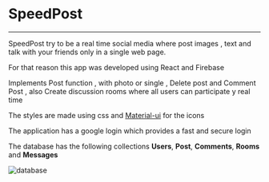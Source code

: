 <h1>SpeedPost</h1>
<hr>
<p>SpeedPost try to be a real time social media where post images , text and talk with your friends only in a single web page.<p>
<p>For that reason this app was developed using React and Firebase</p>
<p>Implements Post function , with photo or single , Delete post and Comment Post , also Create 
discussion rooms where all users can participate y real time</p>
<p>The styles are made using css and <a href="https://material-ui.com/">Material-ui</a> for the icons</p>
<p>The application has a google login which provides a fast and secure login </p>
<p>The database has the following collections <b>Users</b>, <b>Post</b>, <b>Comments</b>, <b>Rooms</b> and <b>Messages</b></p>
<img src="/databaseSpeedPost" alt="database"/>
